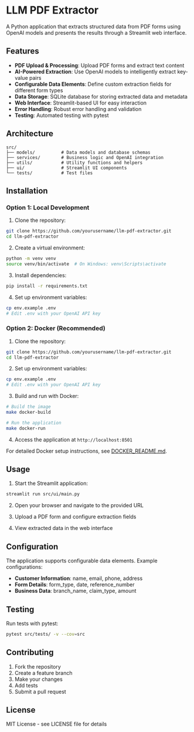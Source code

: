 # LLM PDF Extractor

A Python application that extracts structured data from PDF forms using OpenAI models and presents the results through a Streamlit web interface.

## Features

- **PDF Upload & Processing**: Upload PDF forms and extract text content
- **AI-Powered Extraction**: Use OpenAI models to intelligently extract key-value pairs
- **Configurable Data Elements**: Define custom extraction fields for different form types
- **Data Storage**: SQLite database for storing extracted data and metadata
- **Web Interface**: Streamlit-based UI for easy interaction
- **Error Handling**: Robust error handling and validation
- **Testing**: Automated testing with pytest

## Architecture

```
src/
├── models/          # Data models and database schemas
├── services/        # Business logic and OpenAI integration
├── utils/           # Utility functions and helpers
├── ui/              # Streamlit UI components
└── tests/           # Test files
```

## Installation

### Option 1: Local Development

1. Clone the repository:
```bash
git clone https://github.com/yourusername/llm-pdf-extractor.git
cd llm-pdf-extractor
```

2. Create a virtual environment:
```bash
python -m venv venv
source venv/bin/activate  # On Windows: venv\Scripts\activate
```

3. Install dependencies:
```bash
pip install -r requirements.txt
```

4. Set up environment variables:
```bash
cp env.example .env
# Edit .env with your OpenAI API key
```

### Option 2: Docker (Recommended)

1. Clone the repository:
```bash
git clone https://github.com/yourusername/llm-pdf-extractor.git
cd llm-pdf-extractor
```

2. Set up environment variables:
```bash
cp env.example .env
# Edit .env with your OpenAI API key
```

3. Build and run with Docker:
```bash
# Build the image
make docker-build

# Run the application
make docker-run
```

4. Access the application at `http://localhost:8501`

For detailed Docker setup instructions, see [DOCKER_README.md](DOCKER_README.md).

## Usage

1. Start the Streamlit application:
```bash
streamlit run src/ui/main.py
```

2. Open your browser and navigate to the provided URL

3. Upload a PDF form and configure extraction fields

4. View extracted data in the web interface

## Configuration

The application supports configurable data elements. Example configurations:

- **Customer Information**: name, email, phone, address
- **Form Details**: form_type, date, reference_number
- **Business Data**: branch_name, claim_type, amount

## Testing

Run tests with pytest:
```bash
pytest src/tests/ -v --cov=src
```

## Contributing

1. Fork the repository
2. Create a feature branch
3. Make your changes
4. Add tests
5. Submit a pull request

## License

MIT License - see LICENSE file for details